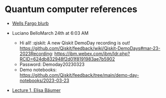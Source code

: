 # Quantum computer references

* [Wells Fargo blurb](https://stories.wf.com/5-big-questions-on-quantum-computing-answered)


* Luciano BelloMarch 24th at 6:03 AM
  * Hi all! :qiskit: A new Qiskit DemoDay recording is out! https://github.com/Qiskit/feedback/wiki/Qiskit-DemoDays#mar-23-2023Recording: https://ibm.webex.com/ibm/ldr.php?RCID=624db832948f2d01f8191983ae7b5902
  * Password: Demoday20230323
  * Demo notebooks: https://github.com/Qiskit/feedback/tree/main/demo-day-notebooks/2023-03-23

* [Lecture 1, Elisa Bäumer](https://mail.google.com/mail/u/0/#search/ilya/QgrcJHsbkdtqPQhGdDzRjsvCrvzhVpxDzKG?projector=1)